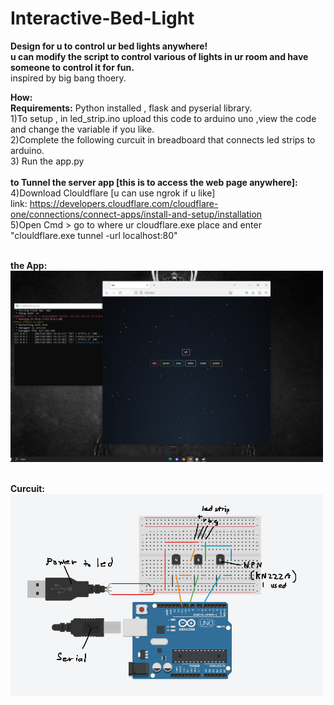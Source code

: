 # Interactive-Bed-Light
<b>Design for u to control ur bed lights anywhere!<br>
u can modify the script to control various of lights in ur room and have someone to control it for fun.</b> <br>
inspired by big bang thoery. <br>

<b>How:</b> <br>
<b>Requirements:</b> Python installed , flask and pyserial library.<br>
1)To setup , in led_strip.ino upload this code to arduino uno ,view the code and change the variable if you like. <br>
2)Complete the following curcuit in breadboard that connects led strips to arduino. <br>
3) Run the app.py <br>
<br>
<b>to Tunnel the server app [this is to access the web page anywhere]:</b> <br>
4)Download Clouldflare [u can use ngrok if u like]<br>
link: https://developers.cloudflare.com/cloudflare-one/connections/connect-apps/install-and-setup/installation<br>
5)Open Cmd > go to where ur cloudflare.exe place and enter "clouldflare.exe tunnel -url localhost:80" <br>

<br><b>the App:</b><br><img src="https://github.com/sweetmoan/Interactive-Bed-Light/blob/main/extra/theapp.png" width="500"/>

<br><b>Curcuit:</b><br><img src="https://github.com/sweetmoan/Interactive-Bed-Light/blob/main/extra/curcuit.png" width="500"/>
